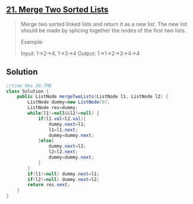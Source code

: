 ## [21. Merge Two Sorted Lists](https://leetcode-cn.com/problems/merge-two-sorted-lists/)

> Merge two sorted linked lists and return it as a new list. The new list should be made by splicing together the nodes of the first two lists.
>
> Example:
>
> Input: 1->2->4, 1->3->4
> Output: 1->1->2->3->4->4
>



## Solution

```java
//time 0ms 38.7MB
class Solution {
    public ListNode mergeTwoLists(ListNode l1, ListNode l2) {
        ListNode dummy=new ListNode(0);
        ListNode res=dummy;
        while(l1!=null&&l2!=null) {
            if(l1.val<l2.val){
                dummy.next=l1;
                l1=l1.next;
                dummy=dummy.next;
            }else{
                dummy.next=l2;
                l2=l2.next;
                dummy=dummy.next;
            }
        }
        if(l1!=null) dummy.next=l1;
        if(l2!=null) dummy.next=l2;
        return res.next;
    }
}
```

